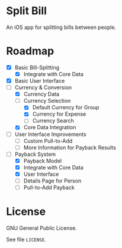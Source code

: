 # Split Bill

An iOS app for splitting bills between people.

# Roadmap

- [x] Basic Bill-Splitting
    - [x] Integrate with Core Data
- [x] Basic User Interface
- [ ] Currency & Conversion
    - [x] Currency Data
    - [ ] Currency Selection
        - [x] Default Currency for Group
        - [x] Currency for Expense
        - [ ] Currency Search
    - [x] Core Data Integration
- [ ] User Interface Improvements
    - [ ] Custom Pull-to-Add
    - [ ] More Information for Payback Results
- [ ] Payback System
    - [x] Payback Model
    - [x] Integrate with Core Data
    - [x] User Interface
    - [ ] Details Page for Person
    - [ ] Pull-to-Add Payback

# License

GNU General Public License.

See file `LICENSE`.
